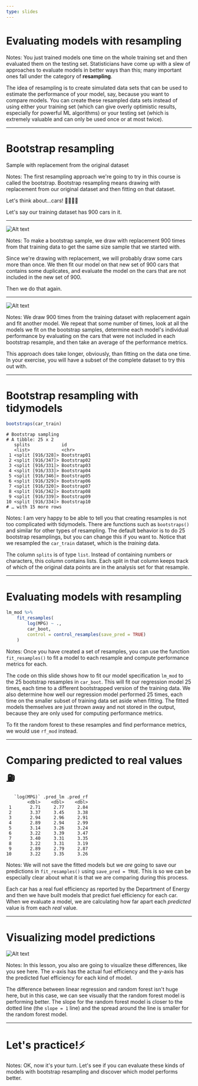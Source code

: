 ```yaml
---
type: slides
---
```


# Evaluating models with resampling


Notes: You just trained models one time on the whole training set and then evaluated them on the testing set. Statisticians have come up with a slew of approaches to evaluate models in better ways than this; many important ones fall under the category of **resampling**.

The idea of resampling is to create simulated data sets that can be used to estimate the performance of your model, say, because you want to compare models. You can create these resampled data sets instead of using either your training set (which can give overly optimistic results, especially for powerful ML algorithms) or your testing set (which is extremely valuable and can only be used once or at most twice).

---

# Bootstrap resampling

Sample with replacement from the original dataset

Notes: The first resampling approach we're going to try in this course is called the bootstrap. Bootstrap resampling means drawing with replacement from our original dataset and then fitting on that dataset.

Let's think about...cars! 🚗🚌🚙🚕 

Let's say our training dataset has 900 cars in it. 

---


![Alt text](https://github.com/juliasilge/supervised-ML-case-studies-course/blob/master/img/bootstrap.png?raw=true)

Notes: To make a bootstrap sample, we draw with replacement 900 times from that training data to get the same size sample that we started with. 

Since we're drawing with replacement, we will probably draw some cars more than once. We then fit our model on that new set of 900 cars that contains some duplicates, and evaluate the model on the cars that are not included in the new set of 900. 

Then we do that again.

---

![Alt text](https://github.com/juliasilge/supervised-ML-case-studies-course/blob/master/img/bootstrap2.png?raw=true)


Notes: We draw 900 times from the training dataset with replacement again and fit another model. We repeat that some number of times, look at all the models we fit on the bootstrap samples, determine each model's individual performance by evaluating on the cars that were not included in each bootstrap resample, and then take an average of the performance metrics.

This approach does take longer, obviously, than fitting on the data one time. In your exercise, you will have a subset of the complete dataset to try this out with.

---

# Bootstrap resampling with tidymodels

```r
bootstraps(car_train)
```

```out
# Bootstrap sampling 
# A tibble: 25 x 2
   splits            id         
   <list>            <chr>      
 1 <split [916/328]> Bootstrap01
 2 <split [916/347]> Bootstrap02
 3 <split [916/331]> Bootstrap03
 4 <split [916/333]> Bootstrap04
 5 <split [916/346]> Bootstrap05
 6 <split [916/329]> Bootstrap06
 7 <split [916/320]> Bootstrap07
 8 <split [916/342]> Bootstrap08
 9 <split [916/339]> Bootstrap09
10 <split [916/334]> Bootstrap10
# … with 15 more rows
```

Notes: I am very happy to be able to tell you that creating resamples is not too complicated with tidymodels. There are functions such as `bootstraps()` and similar for other types of resampling. The default behavior is to do 25 bootstrap resamplings, but you can change this if you want to. Notice that we resampled the `car_train` dataset, which is the _training_ data.

The column `splits` is of type `list`. Instead of containing numbers or characters, this column contains lists. Each split in that column keeps track of which of the original data points are in the analysis set for that resample.

---

# Evaluating models with resampling

```r
lm_mod %>%
    fit_resamples(
        log(MPG) ~ .,
        car_boot,
        control = control_resamples(save_pred = TRUE)
    )
```

Notes: Once you have created a set of resamples, you can use the function `fit_resamples()` to fit a model to each resample and compute performance metrics for each. 

The code on this slide shows how to fit our model specification `lm_mod` to the 25 bootstrap resamples in `car_boot`. This will fit our regression model 25 times, each time to a different bootstrapped version of the training data. We also determine how well our regression model performed 25 times, each time on the smaller subset of training data set aside when fitting. The fitted models themselves are just thrown away and not stored in the output, because they are only used for computing performance metrics. 

To fit the random forest to these resamples and find performance metrics, we would use `rf_mod` instead.


---

# Comparing predicted to real values ⛽ 

```out
   `log(MPG)` .pred_lm .pred_rf
        <dbl>    <dbl>    <dbl>
 1       2.71     2.77     2.84
 2       3.37     3.45     3.38
 3       2.94     2.96     2.91
 4       2.89     2.94     2.99
 5       3.14     3.26     3.24
 6       3.22     3.39     3.47
 7       3.40     3.31     3.35
 8       3.22     3.31     3.19
 9       2.89     2.79     2.87
10       3.22     3.35     3.26
```

Notes: We will not save the fitted models but we *are* going to save our predictions in `fit_resamples()` using `save_pred = TRUE`. This is so we can be especially clear about what it is that we are comparing during this process. 

Each car has a real fuel efficiency as reported by the Department of Energy and then we have built models that predict fuel efficiency for each car. When we evaluate a model, we are calculating how far apart each *predicted* value is from each *real* value.

---

# Visualizing model predictions

![Alt text](https://github.com/juliasilge/supervised-ML-case-studies-course/blob/master/img/cars_metrics.png?raw=true)

Notes: In this lesson, you also are going to visualize these differences, like you see here. The x-axis has the actual fuel efficiency and the y-axis has the predicted fuel efficiency for each kind of model. 

The difference between linear regression and random forest isn't huge here, but in this case, we can see visually that the random forest model is performing better. The slope for the random forest model is closer to the dotted line (the `slope = 1` line) and the spread around the line is smaller for the random forest model.

---

# Let's practice!⚡️

Notes: OK, now it's your turn. Let's see if you can evaluate these kinds of models with bootstrap resampling and discover which model performs better.











